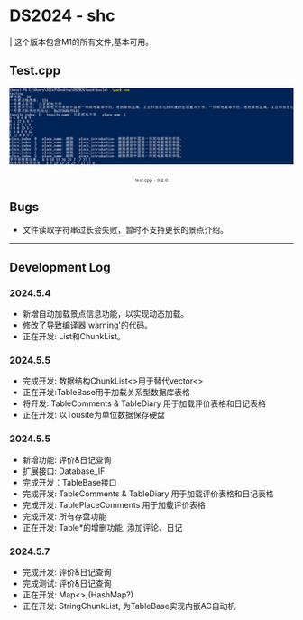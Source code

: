 # DS2024 - shc 
| 这个版本包含M1的所有文件,基本可用。

## Test.cpp
<center><img src="./assets/test-0.png" alt="png" >
<p><span style="font-size: 8px;">test.cpp - 0.2.0</span></p></center>

## Bugs
* 文件读取字符串过长会失败，暂时不支持更长的景点介绍。
---

## Development Log

### 2024.5.4 
* 新增自动加载景点信息功能，以实现动态加载。
* 修改了导致编译器'warning'的代码。
* 正在开发: List和ChunkList。

### 2024.5.5 
* 完成开发: 数据结构ChunkList<>用于替代vector<>
* 正在开发:TableBase用于加载关系型数据库表格
* 将开发: TableComments & TableDiary 用于加载评价表格和日记表格
* 正在开发: 以Tousite为单位数据保存硬盘

### 2024.5.5 
* 新增功能: 评价&日记查询
* 扩展接口: Database_IF
* 完成开发：TableBase接口
* 完成开发: TableComments & TableDiary 用于加载评价表格和日记表格
* 完成开发: TablePlaceComments  用于加载评价表格
* 完成开发: 所有存盘功能
* 正在开发: Table*的增删功能, 添加评论、日记

### 2024.5.7 
* 完成开发: 评价&日记查询
* 完成测试: 评价&日记查询
* 正在开发: Map<>,(HashMap?)
* 正在开发: StringChunkList, 为TableBase实现内嵌AC自动机

